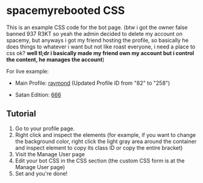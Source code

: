# spacemyrebooted CSS
This is an example CSS code for the bot page. (btw i got the owner false banned 937 R3KT so yeah the admin decided to delete my account on spacemy, but anyways i got my friend hosting the profile, so basically he does things to whatever i want but not like roast everyone, i need a place to css ok? **well tl;dr i basically made my friend own my account but i control the content, he manages the account**)

For live example:

 - Main Profile: [raymond](https://www.spacemy.xyz/profile.php?id=258) (Updated Profile ID from "82" to "258")
 
 - Satan Edition: [666](https://www.spacemy.xyz/profile.php?id=195)

## Tutorial

1. Go to your profile page.
2. Right click and inspect the elements (for example, if you want to change the background color, right click the light gray area around the container and inspect element to copy its class ID or copy the entire bracket)
3. Visit the Manage User page
4. Edit your bot CSS in the CSS section (the custom CSS form is at the Manage User page)
5. Set and you're done!
